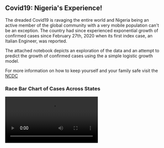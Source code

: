 ## Covid19: Nigeria's Experience!

The dreaded Covid19 is ravaging the entire world and Nigeria being an active
member of the global community with a very mobile population can't be an exception.
The country had since experienced exponential growth of confirmed cases since
February 27th, 2020 when its first index case, an Italian Engineer, was reported.

The  attached notebook depicts an exploration of the data and an attempt to
predict the growth of confirmed cases using the a simple logistic growth model.

For  more information on how to keep yourself and your family safe visit the
[NCDC][1]

### Race Bar Chart of Cases Across States
![ Play Race Bar Chart][2]








[1]: https://ncdc.gov.ng/
[2]: https://race-barchart.s3.amazonaws.com/race_barchart.mp4
